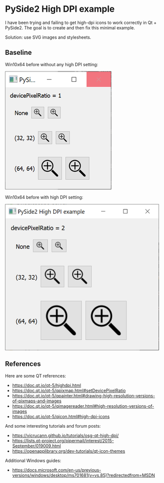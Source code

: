
# PySide2 High DPI example

I have been trying and failing to get high-dpi icons to work correctly in 
Qt + PySide2.  The goal is to create and then fix this minimal example.

Solution: use SVG images and stylesheets.


## Baseline

Win10x64 before without any high DPI setting:

![win_before_no_highdpi](doc/win_before_no_highdpi.png)


Win10x64 before with high DPI setting:

![win_before_with_highdpi](doc/win_before_with_highdpi.png)

## References


Here are some QT references:

* https://doc.qt.io/qt-5/highdpi.html
* https://doc.qt.io/qt-5/qpixmap.html#setDevicePixelRatio
* https://doc.qt.io/qt-5/qpainter.html#drawing-high-resolution-versions-of-pixmaps-and-images
* https://doc.qt.io/qt-5/qimagereader.html#high-resolution-versions-of-images
* https://doc.qt.io/qt-5/qicon.html#high-dpi-icons

And some interesting tutorials and forum posts:

* https://vicrucann.github.io/tutorials/osg-qt-high-dpi/
* https://lists.qt-project.org/pipermail/interest/2015-September/019009.html
* https://openapplibrary.org/dev-tutorials/qt-icon-themes

Additional Windows guides:

* https://docs.microsoft.com/en-us/previous-versions/windows/desktop/ms701681(v=vs.85)?redirectedfrom=MSDN
